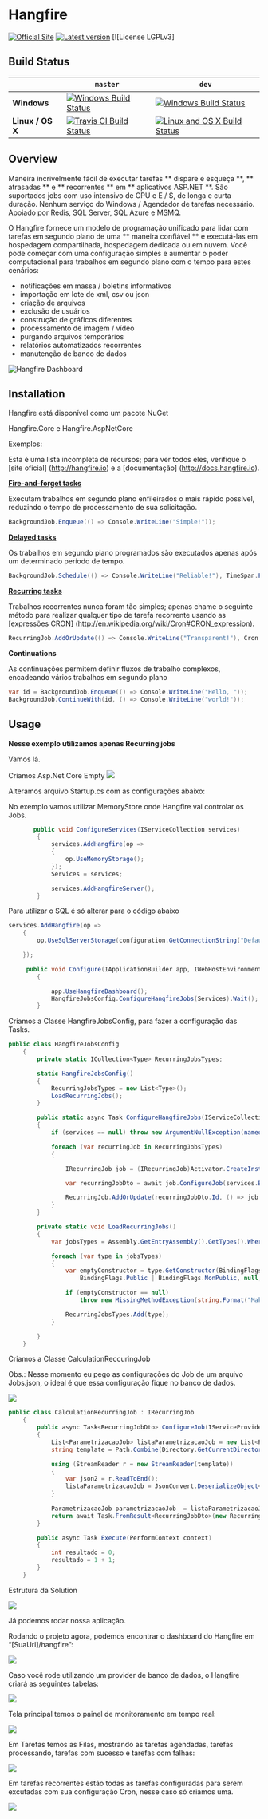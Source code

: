Hangfire 
=========

[![Official Site](https://img.shields.io/badge/site-hangfire.io-blue.svg)](http://hangfire.io) [![Latest version](https://img.shields.io/nuget/v/Hangfire.svg)](https://www.nuget.org/packages?q=hangfire) [![License LGPLv3]

## Build Status

&nbsp; | `master` | `dev`
--- | --- | --- 
**Windows** | [![Windows Build Status](https://ci.appveyor.com/api/projects/status/70m632jkycqpnsp9/branch/master?svg=true)](https://ci.appveyor.com/project/odinserj/hangfire-525)  | [![Windows Build Status](https://ci.appveyor.com/api/projects/status/70m632jkycqpnsp9/branch/dev?svg=true)](https://ci.appveyor.com/project/odinserj/hangfire-525) 
**Linux / OS X** | [![Travis CI Build Status](https://travis-ci.org/HangfireIO/Hangfire.svg?branch=master)](https://travis-ci.org/HangfireIO/Hangfire) | [![Linux and OS X Build Status](https://travis-ci.org/HangfireIO/Hangfire.svg?branch=dev)](https://travis-ci.org/HangfireIO/Hangfire)

## Overview

Maneira incrivelmente fácil de executar tarefas ** dispare e esqueça **, ** atrasadas ** e ** recorrentes ** em ** aplicativos ASP.NET **. São suportados jobs com uso intensivo de CPU e E / S, de longa e curta duração. Nenhum serviço do Windows / Agendador de tarefas necessário. Apoiado por Redis, SQL Server, SQL Azure e MSMQ.

O Hangfire fornece um modelo de programação unificado para lidar com tarefas em segundo plano de uma ** maneira confiável ** e executá-las em hospedagem compartilhada, hospedagem dedicada ou em nuvem. Você pode começar com uma configuração simples e aumentar o poder computacional para trabalhos em segundo plano com o tempo para estes cenários:

- notificações em massa / boletins informativos
- importação em lote de xml, csv ou json
- criação de arquivos
- exclusão de usuários
- construção de gráficos diferentes
- processamento de imagem / vídeo
- purgando arquivos temporários
- relatórios automatizados recorrentes
- manutenção de banco de dados


![Hangfire Dashboard](http://hangfire.io/img/ui/dashboard-sm.png)

Installation
-------------

Hangfire está disponível como um pacote NuGet

Hangfire.Core e Hangfire.AspNetCore


Exemplos:

Esta é uma lista incompleta de recursos; para ver todos eles, verifique o [site oficial] (http://hangfire.io) e a [documentação] (http://docs.hangfire.io).

[**Fire-and-forget tasks**](http://docs.hangfire.io/en/latest/background-methods/calling-methods-in-background.html)

Executam trabalhos em segundo plano enfileirados o mais rápido possível, reduzindo o tempo de processamento de sua solicitação.

```csharp
BackgroundJob.Enqueue(() => Console.WriteLine("Simple!"));
```

[**Delayed tasks**](http://docs.hangfire.io/en/latest/background-methods/calling-methods-with-delay.html)

Os trabalhos em segundo plano programados são executados apenas após um determinado período de tempo.

```csharp
BackgroundJob.Schedule(() => Console.WriteLine("Reliable!"), TimeSpan.FromDays(7));
```

[**Recurring tasks**](http://docs.hangfire.io/en/latest/background-methods/performing-recurrent-tasks.html)

Trabalhos recorrentes nunca foram tão simples; apenas chame o seguinte método para realizar qualquer tipo de tarefa recorrente usando as [expressões CRON] (http://en.wikipedia.org/wiki/Cron#CRON_expression).

```csharp
RecurringJob.AddOrUpdate(() => Console.WriteLine("Transparent!"), Cron.Daily);
```

**Continuations**


As continuações permitem definir fluxos de trabalho complexos, encadeando vários trabalhos em segundo plano

```csharp
var id = BackgroundJob.Enqueue(() => Console.WriteLine("Hello, "));
BackgroundJob.ContinueWith(id, () => Console.WriteLine("world!"));
```


Usage
------

**Nesse exemplo utilizamos apenas Recurring jobs**

Vamos lá.

Criamos Asp.Net Core Empty
![](Imagens/CriacaoAspNetCore.jpg)

Alteramos arquivo Startup.cs com as configurações abaixo:

No exemplo vamos utilizar MemoryStore onde Hangfire vai controlar os Jobs.

```csharp
       public void ConfigureServices(IServiceCollection services)
        {   
            services.AddHangfire(op =>
            {
                op.UseMemoryStorage();
            });
            Services = services;

            services.AddHangfireServer();
        }
```
Para utilizar o SQL é só alterar para o código abaixo

```csharp
services.AddHangfire(op =>
    { 
        op.UseSqlServerStorage(configuration.GetConnectionString("DefaultConnection"));

    });
```

```csharp
     public void Configure(IApplicationBuilder app, IWebHostEnvironment env)
        {

            app.UseHangfireDashboard();
            HangfireJobsConfig.ConfigureHangfireJobs(Services).Wait();       
        }
```
Criamos a Classe HangfireJobsConfig, para fazer a configuração das Tasks.

```csharp
public class HangfireJobsConfig
    {
        private static ICollection<Type> RecurringJobsTypes;

        static HangfireJobsConfig()
        {
            RecurringJobsTypes = new List<Type>();
            LoadRecurringJobs();
        }

        public static async Task ConfigureHangfireJobs(IServiceCollection services)
        {
            if (services == null) throw new ArgumentNullException(nameof(services));

            foreach (var recurringJob in RecurringJobsTypes)
            {

                IRecurringJob job = (IRecurringJob)Activator.CreateInstance(recurringJob, true);

                var recurringJobDto = await job.ConfigureJob(services.BuildServiceProvider());

                RecurringJob.AddOrUpdate(recurringJobDto.Id, () => job.Execute(null), recurringJobDto.Cron, TimeZoneInfo.FindSystemTimeZoneById(recurringJobDto.TimeZoneId), recurringJobDto.Queue);
            }
        }

        private static void LoadRecurringJobs()
        {
            var jobsTypes = Assembly.GetEntryAssembly().GetTypes().Where(t => !t.IsAbstract && typeof(IRecurringJob).IsAssignableFrom(t));

            foreach (var type in jobsTypes)
            {
                var emptyConstructor = type.GetConstructor(BindingFlags.Instance |
                    BindingFlags.Public | BindingFlags.NonPublic, null, Type.EmptyTypes, null);

                if (emptyConstructor == null)
                    throw new MissingMethodException(string.Format("Make sure [{0}] has a parameterless constructor", type.Name));

                RecurringJobsTypes.Add(type);
            }

        }
    }

```
Criamos a Classe CalculationReccuringJob

Obs.: Nesse momento eu pego as configurações do Job de um arquivo Jobs.json, o ideal é que essa configuração fique no banco de dados.

![](Imagens/Json.jpg)


```csharp
public class CalculationRecurringJob : IRecurringJob
    {
        public async Task<RecurringJobDto> ConfigureJob(IServiceProvider serviceProvider)
        {
            List<ParametrizacaoJob> listaParametrizacaoJob = new List<ParametrizacaoJob>();
            string template = Path.Combine(Directory.GetCurrentDirectory(), "Tasks") + "\\Jobs.json";            

            using (StreamReader r = new StreamReader(template))
            {
                var json2 = r.ReadToEnd();
                listaParametrizacaoJob = JsonConvert.DeserializeObject<List<ParametrizacaoJob>>(json2);                
            }
            
            ParametrizacaoJob parametrizacaoJob  = listaParametrizacaoJob.FirstOrDefault(x => x.Name == "Calculation");
            return await Task.FromResult<RecurringJobDto>(new RecurringJobDto { Id = parametrizacaoJob.Name, Cron = parametrizacaoJob.Cron, TimeZoneId = parametrizacaoJob.TimeZone, Queue = parametrizacaoJob.Fila });
        }

        public async Task Execute(PerformContext context)
        {
            int resultado = 0;
            resultado = 1 + 1;
        }
    }

```
Estrutura da Solution

![](Imagens/Estrutura.jpg)

Já podemos rodar nossa aplicação. 

Rodando o projeto agora, podemos encontrar o dashboard do Hangfire em “[SuaUrl]/hangfire”:

![](Imagens/Painel.jpg)

Caso você rode utilizando um provider de banco de dados, o Hangfire criará as seguintes tabelas:

![](Imagens/Tabelas.jpg)

Tela principal temos o painel de monitoramento em tempo real:

![](Painel.jpg)

Em Tarefas temos as Filas, mostrando as tarefas agendadas, tarefas processando, tarefas com sucesso e tarefas com falhas:

![](Imagens/Fila.jpg)

Em tarefas recorrentes estão todas as tarefas configuradas para serem excutadas com sua configuração Cron, nesse caso só criamos uma.

![](Imagens/TarefasRecorrentes.jpg)
